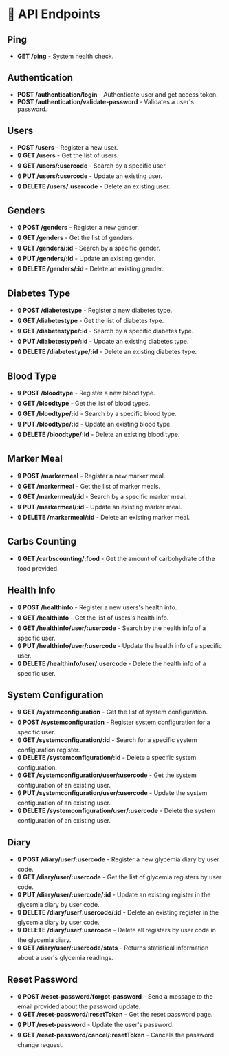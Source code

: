 # 📡 API Endpoints

## Ping
- **GET /ping** - System health check.

## Authentication
- **POST /authentication/login** - Authenticate user and get access token.
- **POST /authentication/validate-password** - Validates a user's password.

## Users
- **POST /users** - Register a new user.
- 🔒 **GET /users** - Get the list of users.
- 🔒 **GET /users/:usercode** - Search by a specific user.
- 🔒 **PUT /users/:usercode** - Update an existing user.
- 🔒 **DELETE /users/:usercode** - Delete an existing user.

## Genders
- 🔒 **POST /genders** - Register a new gender.
- 🔒 **GET /genders** - Get the list of genders.
- 🔒 **GET /genders/:id** - Search by a specific gender.
- 🔒 **PUT /genders/:id** - Update an existing gender.
- 🔒 **DELETE /genders/:id** - Delete an existing gender.

## Diabetes Type
- 🔒 **POST /diabetestype** - Register a new diabetes type.
- 🔒 **GET /diabetestype** - Get the list of diabetes type.
- 🔒 **GET /diabetestype/:id** - Search by a specific diabetes type.
- 🔒 **PUT /diabetestype/:id** - Update an existing diabetes type.
- 🔒 **DELETE /diabetestype/:id** - Delete an existing diabetes type.

## Blood Type
- 🔒 **POST /bloodtype** - Register a new blood type.
- 🔒 **GET /bloodtype** - Get the list of blood types.
- 🔒 **GET /bloodtype/:id** - Search by a specific blood type.
- 🔒 **PUT /bloodtype/:id** - Update an existing blood type.
- 🔒 **DELETE /bloodtype/:id** - Delete an existing blood type.

## Marker Meal
- 🔒 **POST /markermeal** - Register a new marker meal.
- 🔒 **GET /markermeal** - Get the list of marker meals.
- 🔒 **GET /markermeal/:id** - Search by a specific marker meal.
- 🔒 **PUT /markermeal/:id** - Update an existing marker meal.
- 🔒 **DELETE /markermeal/:id** - Delete an existing marker meal.

## Carbs Counting
- 🔒 **GET /carbscounting/:food** - Get the amount of carbohydrate of the food provided.

## Health Info
- 🔒 **POST /healthinfo** - Register a new users's health info.
- 🔒 **GET /healthinfo** - Get the list of users's health info.
- 🔒 **GET /healthinfo/user/:usercode** - Search by the health info of a specific user.
- 🔒 **PUT /healthinfo/user/:usercode** - Update the health info of a specific user.
- 🔒 **DELETE /healthinfo/user/:usercode** - Delete the health info of a specific user.

## System Configuration
- 🔒 **GET /systemconfiguration** - Get the list of system configuration.
- 🔒 **POST /systemconfiguration** - Register system configuration for a specific user.
- 🔒 **GET /systemconfiguration/:id** - Search for a specific system configuration register.
- 🔒 **DELETE /systemconfiguration/:id** - Delete a specific system configuration.
- 🔒 **GET /systemconfiguration/user/:usercode** - Get the system configuration of an existing user.
- 🔒 **PUT /systemconfiguration/user/:usercode** - Update the system configuration of an existing user.
- 🔒 **DELETE /systemconfiguration/user/:usercode** - Delete the system configuration of an existing user.

## Diary
- 🔒 **POST /diary/user/:usercode** - Register a new glycemia diary by user code.
- 🔒 **GET /diary/user/:usercode** - Get the list of glycemia registers by user code.
- 🔒 **PUT /diary/user/:usercode/:id** - Update an existing register in the glycemia diary by user code.
- 🔒 **DELETE /diary/user/:usercode/:id** - Delete an existing register in the glycemia diary by user code.
- 🔒 **DELETE /diary/user/:usercode** - Delete all registers by user code in the glycemia diary.
- 🔒 **GET /diary/user/:usercode/stats** - Returns statistical information about a user's glycemia readings.

## Reset Password
- 🔒 **POST /reset-password/forgot-password** - Send a message to the email provided about the password update.
- 🔒 **GET /reset-password/:resetToken** - Get the reset password page.
- 🔒 **PUT /reset-password** - Update the user's password.
- 🔒 **GET /reset-password/cancel/:resetToken** - Cancels the password change request.